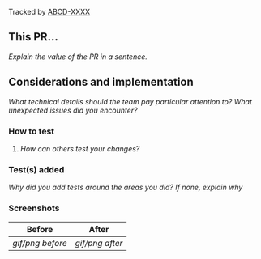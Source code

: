 Tracked by [ABCD-XXXX](https://github.com/warting/android-signaturepad/issues/ABCD-XXXX)

## This PR...

_Explain the value of the PR in a sentence._

## Considerations and implementation

_What technical details should the team pay particular attention to? What unexpected issues did you encounter?_

### How to test

1. _How can others test your changes?_

### Test(s) added 

_Why did you add tests around the areas you did? If none, explain why_

### Screenshots

| Before | After |
| ------ | ----- |
| _gif/png before_ | _gif/png after_ |
